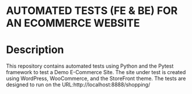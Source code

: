 # AUTOMATED TESTS (FE & BE) FOR AN ECOMMERCE WEBSITE
# Description
This repository contains automated tests using Python and the Pytest framework to test a Demo E-Commerce Site. The site under test is created using WordPress, WooCommerce, and the StoreFront theme. The tests are designed to run on the URL:http://localhost:8888/shopping/
